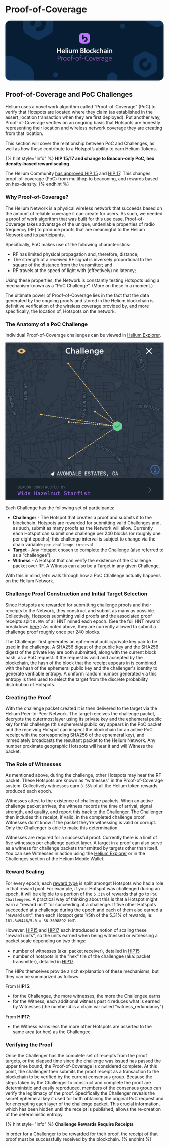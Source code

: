 # Proof-of-Coverage

![](../.gitbook/assets/artboard-copy-16.jpg)

## Proof-of-Coverage and PoC Challenges

Helium uses a novel work algorithm called “Proof-of-Coverage” \(PoC\) to verify that Hotspots are located where they claim \(as established in the assert\_location transaction when they are first deployed\). Put another way, Proof-of-Coverage verifies on an ongoing basis that Hotspots are honestly representing their location and wireless network coverage they are creating from that location.

This section will cover the relationship between PoC and Challenges, as well as how these contribute to a Hotspot’s ability to earn Helium Tokens.

{% hint style="info" %}
**HIP 15/17 and change to Beacon-only PoC, hex density-based reward scaling**

The Helium Community [has approved HIP 15](https://github.com/helium/HIP/blob/master/0015-beaconing-rewards.md) and [HIP 17](https://github.com/helium/HIP/blob/master/0017-hex-density-based-transmit-reward-scaling.md). This changes proof-of-coverage \(PoC\) from multihop to beaconing, and rewards based on hex-density.
{% endhint %}

### Why Proof-of-Coverage?

The Helium Network is a physical wireless network that succeeds based on the amount of reliable coverage it can create for users. As such, we needed a proof of work algorithm that was built for this use case. Proof-of-Coverage takes advantage of the unique, undeniable properties of radio frequency \(RF\) to produce proofs that are meaningful to the Helium Network and its participants.

Specifically, PoC makes use of the following characteristics:

* RF has limited physical propagation and, therefore, distance; 
* The strength of a received RF signal is inversely proportional to the square of the distance from the transmitter; and
* RF travels at the speed of light with \(effectively\) no latency;

Using these properties, the Network is constantly testing Hotspots using a mechanism known as a “PoC Challenge”. \(More on these in a moment.\)

The ultimate power of Proof-of-Coverage lies in the fact that the data generated by the ongoing proofs and stored in the Helium blockchain is definitive verification of the wireless coverage provided by, and more specifically, the location of, Hotspots on the network.

### The Anatomy of a PoC Challenge

Individual Proof-of-Coverage challenges can be viewed in [Helium Explorer](https://explorer.helium.com/).

![Proof of Coverage Example](../.gitbook/assets/challenge.png)

Each Challenge has the following set of participants:

* **Challenger** - The Hotspot that creates a proof and submits it to the blockchain. Hotspots are rewarded for submitting valid Challenges and, as such, submit as many proofs as the Network will allow. Currently each Hotspot can submit one challenge per 240 blocks \(or roughly one per eight epochs\); this challenge interval is subject to change via the chain variable: `poc_challenge_interval`
* **Target** -  Any Hotspot chosen to complete the Challenge \(also referred to as a “challengee”\). 
* **Witness** - A Hotspot that can verify the existence of the Challenge packet over RF. A Witness can also be a Target in any given Challenge.

With this in mind, let’s walk through how a PoC Challenge actually happens on the Helium Network.

### Challenge Proof Construction and Initial Target Selection

Since Hotspots are rewarded for submitting challenge proofs and their receipts to the Network, they construct and submit as many as possible. Collectively, Hotspots submitting valid proofs and the associated proof receipts split `0.95%` of all HNT mined each epoch. \(See the full HNT reward breakdown [here](mining-token-rewards.md#hnt-distributions-per-epoch).\) As noted above, they are currently allowed to submit a challenge proof roughly once per 240 blocks.

The Challenger first generates an ephemeral public/private key pair to be used in the challenge. A SHA256 digest of the public key and the SHA256 digest of the private key are both submitted, along with the current block hash, as a PoC request. If the request is valid and accepted by the blockchain, the hash of the block that the receipt appears in is combined with the hash of the ephemeral public key and the challenger's identity to generate verifiable entropy. A uniform random number generated via this entropy is then used to select the target from the discrete probability distribution of Hotspots.

### Creating the Proof

With the challenge packet created it is then delivered to the target via the Helium Peer-to-Peer Network. The target receives the challenge packet, decrypts the outermost layer using its private key and the ephemeral public key for this challenge \(this ephemeral public key appears in the PoC packet and the receiving Hotspot can inspect the blockchain for an active PoC receipt with the corresponding SHA256 of the ephemeral key\), and immediately broadcasts the resultant packet to the Helium Network. Any number proximate geographic Hotspots will hear it and will Witness the packet.

### The Role of Witnesses

As mentioned above, during the challenge, other Hotspots may hear the RF packet. These Hotspots are known as “witnesses” in the Proof-of-Coverage system. Collectively witnesses earn `8.55%` of all the Helium token rewards produced each epoch.

Witnesses attest to the existence of challenge packets. When an active challenge packet arrives, the witness records the time of arrival, signal strength, and quality, and report this back to the Challenger. The Challenger then includes this receipt, if valid, in the completed challenge proof. Witnesses don't know if the packet they're witnessing is valid or corrupt. Only the Challenger is able to make this determination.

Witnesses are  required for a successful proof. Currently there is a limit of five witnesses per challenge packet layer. A target in a proof can also serve as a witness for challenge packets transmitted by targets other than itself. You can see Witnesses in action using the [Helium Explorer](https://explorer.helium.com) or in the Challenges section of the Helium Mobile Wallet.

### Reward Scaling

For every epoch, each [reward type](mining-token-rewards.md) is split amongst Hotspots who had a role in that reward pool. For example, if your Hotspot was challenged during an epoch, it will be eligible to a portion of the `5.31%` of rewards that go to `PoC Challengees`. A practical way of thinking about this is that a Hotspot might earn a "reward unit" for succeeding at a challenge. If five other Hotspots succeeded at a challenge during the epoch and each of them also earned a "reward unit", then each Hotspot gets 1/5th of the 5.31% of rewards, ie: `181.849446/5.0 = 36.3698892 HNT`.

However, [HIP15](https://github.com/helium/HIP/blob/master/0015-beaconing-rewards.md) and [HIP17](https://github.com/helium/HIP/blob/master/0017-hex-density-based-transmit-reward-scaling.md) each introduced a notion of scaling these "reward units", so the units earned when being witnessed or witnessing a packet scale depending on two things:

* number of witnesses \(aka: packet receiver\), detailed in [HIP15](https://github.com/helium/HIP/blob/master/0015-beaconing-rewards.md)
* number of hotspots in the "hex" tile of the challengee \(aka: packet transmitter\), detailed in [HIP17](https://github.com/helium/HIP/blob/master/0017-hex-density-based-transmit-reward-scaling.md)

The HIPs themselves provide a rich explanation of these mechanisms, but they can be summarized as follows. 

From **HIP15**:

* for the Challengee, the more witnesses, the more the Challengee earns
* for the Witness, each additional witness past 4 reduces what is earned by Witnesses \(the number 4 is a chain var called "witness\_redundancy"\)

From **HIP17**:

* the Witness earns less the more other Hotspots are asserted to the same area \(or hex\) as the Challengee

### Verifying the Proof

Once the Challenger has the complete set of receipts from the proof targets, or the elapsed time since the challenge was issued has passed the upper time bound, the Proof-of-Coverage is considered complete. At this point, the challenger then submits the proof receipt as a transaction to the blockchain to be verified by the current consensus group. Because the steps taken by the Challenger to construct and complete the proof are deterministic and easily reproduced, members of the consensus group can verify the legitimacy of the proof. Specifically the Challenger reveals the secret ephemeral key it used for both obtaining the original PoC request and for encrypting each layer of the challenge packet. This crucial information, which has been hidden until the receipt is published, allows the re-creation of the deterministic entropy.

{% hint style="info" %}
**Challenge Rewards Require Receipts**

In order for a Challenger to be rewarded for their proof, the receipt of that proof must be successfully received by the blockchain.
{% endhint %}

